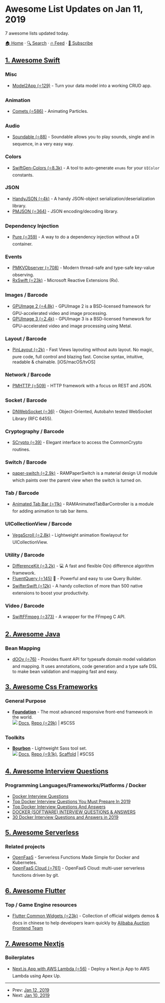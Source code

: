 # Awesome List Updates on Jan 11, 2019

7 awesome lists updated today.

[🏠 Home](/README.md) · [🔍 Search](https://test.trackawesomelist.com/search/) · [🔥 Feed](https://test.trackawesomelist.com/rss.xml) · [📮 Subscribe](https://trackawesomelist.us17.list-manage.com/subscribe?u=d2f0117aa829c83a63ec63c2f&id=36a103854c)



## [1. Awesome Swift](/content/matteocrippa/awesome-swift/README.md)

### Misc

*   [Model2App (⭐129)](https://github.com/Q-Mobile/Model2App) - Turn your data model into a working CRUD app.

### Animation

*   [Comets (⭐586)](https://github.com/cruisediary/Comets) - Animating Particles.

### Audio

*   [Soundable (⭐88)](https://github.com/ThXou/Soundable) - Soundable allows you to play sounds, single and in sequence, in a very easy way.

### Colors

*   [SwiftGen-Colors (⭐8.3k)](https://github.com/SwiftGen/SwiftGen#uicolor) - A tool to auto-generate `enums` for your `UIColor` constants.

### JSON

*   [HandyJSON (⭐4k)](https://github.com/alibaba/handyjson) - A handy JSON-object serialization/deserialization library.
*   [PMJSON (⭐364)](https://github.com/postmates/PMJSON) - JSON encoding/decoding library.

### Dependency Injection

*   [Pure (⭐359)](https://github.com/devxoul/Pure) - A way to do a dependency injection without a DI container.

### Events

*   [PMKVObserver (⭐708)](https://github.com/postmates/PMKVObserver/) - Modern thread-safe and type-safe key-value observing.
*   [RxSwift (⭐23k)](https://github.com/ReactiveX/RxSwift) - Microsoft Reactive Extensions (Rx).

### Images / Barcode

*   [GPUImage 2 (⭐4.8k)](https://github.com/BradLarson/GPUImage2) - GPUImage 2 is a BSD-licensed framework for GPU-accelerated video and image processing.
*   [GPUImage 3 (⭐2.4k)](https://github.com/BradLarson/GPUImage3) - GPUImage 3 is a BSD-licensed framework for GPU-accelerated video and image processing using Metal.

### Layout / Barcode

*   [PinLayout (⭐2k)](https://github.com/layoutBox/PinLayout) - Fast Views layouting without auto layout. No magic, pure code, full control and blazing fast. Concise syntax, intuitive, readable & chainable. \[iOS/macOS/tvOS]

### Network / Barcode

*   [PMHTTP (⭐509)](https://github.com/postmates/PMHTTP) - HTTP framework with a focus on REST and JSON.

### Socket / Barcode

*   [DNWebSocket (⭐36)](https://github.com/GlebRadchenko/DNWebSocket) - Object-Oriented, Autobahn tested WebSocket Library (RFC 6455).

### Cryptography / Barcode

*   [SCrypto (⭐39)](https://github.com/sgl0v/scrypto) - Elegant interface to access the CommonCrypto routines.

### Switch / Barcode

*   [paper-switch (⭐2.9k)](https://github.com/Ramotion/paper-switch) - RAMPaperSwitch is a material design UI module which paints over the parent view when the switch is turned on.

### Tab / Barcode

*   [Animated Tab Bar (⭐11k)](https://github.com/Ramotion/animated-tab-bar) - RAMAnimatedTabBarController is a module for adding animation to tab bar items.

### UICollectionView / Barcode

*   [VegaScroll (⭐2.8k)](https://github.com/AppliKeySolutions/VegaScroll) - Lightweight animation flowlayout for UICollectionView.

### Utility / Barcode

*   [DifferenceKit (⭐3.2k)](https://github.com/ra1028/DifferenceKit) - 💻 A fast and flexible O(n) difference algorithm framework.
*   [FluentQuery (⭐145)](https://github.com/MihaelIsaev/FluentQuery) :penguin: - Powerful and easy to use Query Builder.
*   [SwifterSwift (⭐12k)](https://github.com/SwifterSwift/SwifterSwift) - A handy collection of more than 500 native extensions to boost your productivity.

### Video / Barcode

*   [SwiftFFmpeg (⭐373)](https://github.com/sunlubo/SwiftFFmpeg) - A wrapper for the FFmpeg C API.

## [2. Awesome Java](/content/akullpp/awesome-java/README.md)

### Bean Mapping

*   [dOOv (⭐76)](https://github.com/doov-io/doov) - Provides fluent API for typesafe domain model validation and mapping. It uses annotations, code generation and a type safe DSL to make bean validation and mapping fast and easy.

## [3. Awesome Css Frameworks](/content/troxler/awesome-css-frameworks/README.md)

### General Purpose

*   [**Foundation**](https://get.foundation/) - The most advanced responsive front-end framework in the world.\
    ![](https://img.shields.io/github/stars/zurb/foundation-sites.svg?style=social\&label=Star)
    [Docs](https://get.foundation/sites/docs/),
    [Repo (⭐29k)](https://github.com/foundation/foundation-sites)
    \| #SCSS

### Toolkits

*   [**Bourbon**](https://www.bourbon.io/) - Lightweight Sass tool set.\
    ![](https://img.shields.io/github/stars/thoughtbot/bourbon.svg?style=social\&label=Star)
    [Docs](https://www.bourbon.io/docs/latest/),
    [Repo (⭐9.1k)](https://github.com/thoughtbot/bourbon/),
    [Scaffold](https://bitters.bourbon.io/)
    \| #SCSS

## [4. Awesome Interview Questions](/content/DopplerHQ/awesome-interview-questions/README.md)

### Programming Languages/Frameworks/Platforms / Docker

*   [Docker Interview Questions](https://mindmajix.com/docker-interview-questions)
*   [Top Docker Interview Questions You Must Prepare In 2019](https://www.edureka.co/blog/interview-questions/docker-interview-questions/)
*   [Top Docker Interview Questions And Answers](https://intellipaat.com/interview-question/docker-interview-questions/)
*   [DOCKER (SOFTWARE) INTERVIEW QUESTIONS & ANSWERS](https://www.wisdomjobs.com/e-university/docker-software-interview-questions.html)
*   [30 Docker Interview Questions and Answers in 2019](https://www.fullstack.cafe/blog/docker-interview-questions-and-answers)

## [5. Awesome Serverless](/content/pmuens/awesome-serverless/README.md)

### Related projects

*   [OpenFaaS](https://docs.openfaas.com/) - Serverless Functions Made Simple for Docker and Kubernetes.
*   [OpenFaaS Cloud (⭐761)](https://github.com/openfaas/openfaas-cloud) - OpenFaaS Cloud: multi-user serverless functions driven by git.

## [6. Awesome Flutter](/content/Solido/awesome-flutter/README.md)

### Top / Game Engine resources

*   [Flutter Common Widgets (⭐23k)](https://github.com/alibaba/flutter-common-widgets-app) <!--stargazers:alibaba/flutter-common-widgets-app--> - Collection of official widgets demos & docs in chinese to help developers learn quickly by [Alibaba Auction Frontend Team](https://github.com/alibaba-paimai-frontend)

## [7. Awesome Nextjs](/content/unicodeveloper/awesome-nextjs/README.md)

### Boilerplates

*   [Next.js App with AWS Lambda (⭐56)](https://github.com/mattdamon108/nextjs-with-lambda) - Deploy a Next.js App to AWS Lambda using Apex Up.

---

- Prev: [Jan 12, 2019](/content/2019/01/12/README.md)
- Next: [Jan 10, 2019](/content/2019/01/10/README.md)